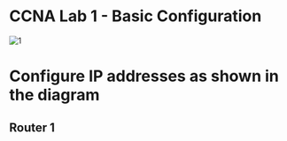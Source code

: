 # CCNA Lab 1 - Basic Configuration
 ![1](https://user-images.githubusercontent.com/113989768/191738251-7743d5e9-bd33-4a84-963b-dedc492d7261.png)
# Configure IP addresses as shown in the diagram
## Router 1


